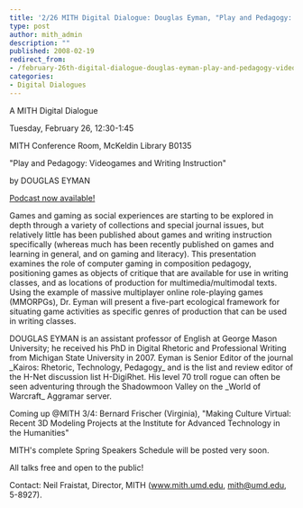 ```yaml
---
title: '2/26 MITH Digital Dialogue: Douglas Eyman, "Play and Pedagogy: Video Games and Writing Instruction"'
type: post
author: mith_admin
description: ""
published: 2008-02-19
redirect_from: 
- /february-26th-digital-dialogue-douglas-eyman-play-and-pedagogy-video-games-and-writing-instruction/
categories:
- Digital Dialogues
---
```

A MITH Digital Dialogue

Tuesday, February 26, 12:30-1:45

MITH Conference Room, McKeldin Library B0135

"Play and Pedagogy: Videogames and Writing Instruction"

by DOUGLAS EYMAN

[Podcast now available!](http://mith.info/staff/dreside/dd-02-26-08.mp3)

Games and gaming as social experiences are starting to be explored in depth through a variety of collections and special journal issues, but relatively little has been published about games and writing instruction specifically (whereas much has been recently published on games and learning in general, and on gaming and literacy). This presentation examines the role of computer gaming in composition pedagogy, positioning games as objects of critique that are available for use in writing classes, and as locations of production for multimedia/multimodal texts. Using the example of massive multiplayer online role-playing games (MMORPGs), Dr. Eyman will present a five-part ecological framework for situating game activities as specific genres of production that can be used in writing classes.

DOUGLAS EYMAN is an assistant professor of English at George Mason University; he received his PhD in Digital Rhetoric and Professional Writing from Michigan State University in 2007. Eyman is Senior Editor of the journal \_Kairos: Rhetoric, Technology, Pedagogy\_ and is the list and review editor of the H-Net discussion list H-DigiRhet. His level 70 troll rogue can often be seen adventuring through the Shadowmoon Valley on the \_World of Warcraft\_ Aggramar server.

Coming up @MITH 3/4: Bernard Frischer (Virginia), "Making Culture Virtual: Recent 3D Modeling Projects at the Institute for Advanced Technology in the Humanities"

MITH's complete Spring Speakers Schedule will be posted very soon.

All talks free and open to the public!

Contact: Neil Fraistat, Director, MITH (www.mith.umd.edu, mith@umd.edu, 5-8927).
